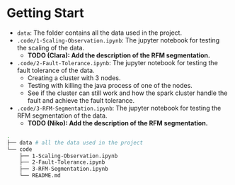 
# Getting Start
- `data`: The folder contains all the data used in the project.
- `.code/1-Scaling-Observation.ipynb`: The jupyter notebook for testing the scaling of the data.
  - **TODO (Clara): Add the description of the RFM segmentation.**
- `.code/2-Fault-Tolerance.ipynb`: The jupyter notebook for testing the fault tolerance of the data.
  - Creating a cluster with 3 nodes. 
  - Testing with killing the java process of one of the nodes.
  - See if the cluster can still work and how the spark cluster handle the fault and achieve the fault tolerance. 
- `.code/3-RFM-Segmentation.ipynb`: The jupyter notebook for testing the RFM segmentation of the data.
  - **TODO (Niko): Add the description of the RFM segmentation.**

```bash 
.
├── data # all the data used in the project 
└── code
    ├── 1-Scaling-Observation.ipynb
    ├── 2-Fault-Tolerance.ipynb
    ├── 3-RFM-Segmentation.ipynb
    └── README.md
```


